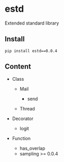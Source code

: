 # estd

Extended standard library


## Install

```shell
pip install estd==0.0.4
```

## Content

- Class

  - Mail
    - send

  - Thread

- Decorator
  - logit

- Function
  - has_overlap
  - sampling >= 0.0.4

